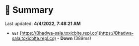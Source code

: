 # 📖 Summary
Last updated: **4/4/2022, 7:48:21 AM**

- `GET` [https://Bhadwa-sala.toxicblte.repl.co](https://Bhadwa-sala.toxicblte.repl.co) - **Down** (389ms)

